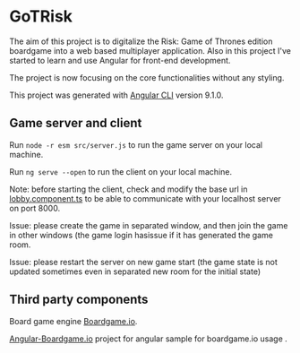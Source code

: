 # GoTRisk

The aim of this project is to digitalize the Risk: Game of Thrones edition boardgame into a web based  multiplayer application.
Also in this project I've started to learn and use Angular for front-end development.

The project is now focusing on the core functionalities without any styling.

This project was generated with [Angular CLI](https://github.com/angular/angular-cli) version 9.1.0.

## Game server and client

Run `node -r esm src/server.js` to run the game server on your local machine.

Run `ng serve --open` to run the client on your local machine.

Note: before starting the client, check and modify the base url in [lobby.component.ts](src/app/lobby/lobby.component.ts) to be able to communicate with your localhost server on port 8000.

Issue: please create the game in separated window, and then join the game in other windows (the game login hasissue if it has generated the game room.

Issue: please restart the server on new game start (the game state is not updated sometimes even in separated new room for the initial state)

## Third party components

Board game engine [Boardgame.io](http://boardgame.io).

[Angular-Boardgame.io](https://github.com/turn-based/boardgame.io-angular) project for angular sample for boardgame.io usage .

